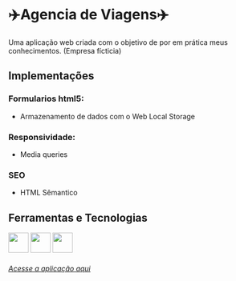 # ✈️Agencia de Viagens✈️
Uma aplicação web criada com o objetivo de por em prática meus conhecimentos. (Empresa fícticia)



## Implementações
### Formularios html5: 
- Armazenamento de dados com o Web Local Storage
### Responsividade:
- Media queries
### SEO
- HTML Sêmantico

## Ferramentas e Tecnologias
<img src="https://cdn.jsdelivr.net/gh/devicons/devicon/icons/html5/html5-original.svg" width="40px" height="40px"/> <img src="https://cdn.jsdelivr.net/gh/devicons/devicon/icons/css3/css3-original.svg" width="40px" height="40px"/> <img src="https://cdn.jsdelivr.net/gh/devicons/devicon/icons/javascript/javascript-original.svg" width="40px" height="40px"/>



###### <a href="https://lordaval.github.io/agencia-de-viagens/index.html">Acesse a aplicação aqui</a>
